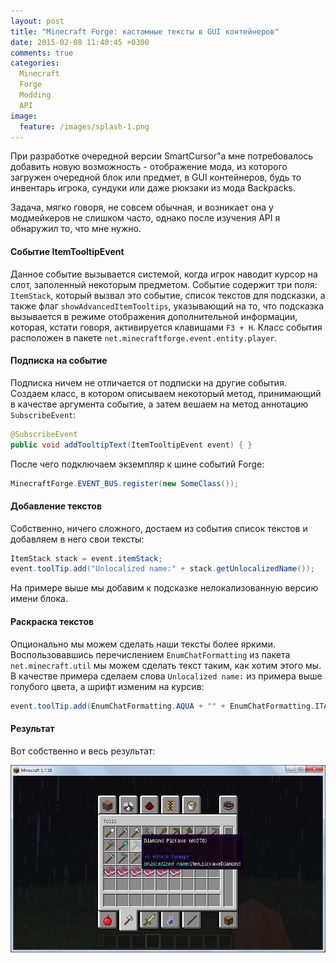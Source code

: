 ```yaml
---
layout: post
title: "Minecraft Forge: кастомные тексты в GUI контейнеров"
date: 2015-02-08 11:40:45 +0300
comments: true
categories: 
  Minecraft
  Forge
  Modding
  API
image:
  feature: /images/splash-1.png
---
```


При разработке очередной версии SmartCursor"а мне потребовалось добавить новую возможность - отображение мода, из которого загружен очередной блок или предмет, в GUI контейнеров, будь то инвентарь игрока, сундуки или даже рюкзаки из мода Backpacks. 

<!-- more -->
Задача, мягко говоря, не совсем обычная, и возникает она у модмейкеров не слишком часто, однако после изучения API я обнаружил то, что мне нужно.

#### Событие ItemTooltipEvent
Данное событие вызывается системой, когда игрок наводит курсор на слот, заполенный некоторым предметом. Событие содержит три поля: `ItemStack`, который вызвал это событие, список текстов для подсказки, а также флаг `showAdvancedItemTooltips`, указывающий на то, что подсказка вызывается в режиме отображения дополнительной информации, которая, кстати говоря, активируется клавишами `F3 + H`. Класс события расположен в пакете `net.minecraftforge.event.entity.player`.

#### Подписка на событие
Подписка ничем не отличается от подписки на другие события. Создаем класс, в котором описываем некоторый метод, принимающий в качестве аргумента событие, а затем вешаем на метод аннотацию `SubscribeEvent`:
```java Sample Code
@SubscribeEvent
public void addTooltipText(ItemTooltipEvent event) { }
```
После чего подключаем экземпляр к шине событий Forge:
```java Sample Code
MinecraftForge.EVENT_BUS.register(new SomeClass());
```

#### Добавление текстов
Собственно, ничего сложного, достаем из события список текстов и добавляем в него свои тексты:
```java Sample Code
ItemStack stack = event.itemStack;
event.toolTip.add("Unlocalized name:" + stack.getUnlocalizedName());
```
На примере выше мы добавим к подсказке нелокализованную версию имени блока.

#### Раскраска текстов
Опционально мы можем сделать наши тексты более яркими. Воспользовавшись перечислением `EnumChatFormatting` из пакета `net.minecraft.util` мы можем сделать текст таким, как хотим этого мы. В качестве примера сделаем слова `Unlocalized name:` из примера выше голубого цвета, а шрифт изменим на курсив:
```java Sample Code
event.toolTip.add(EnumChatFormatting.AQUA + "" + EnumChatFormatting.ITALIC + "Unlocalized name:" + EnumChatFormatting.RESET + stack.getUnlocalizedName());
```

#### Результат
Вот собственно и весь результат:

![](/images/screen-1.jpg)